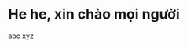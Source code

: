 <!DOCTYPE html>
<html>
    <title>html tutorial</title>
    <body>
        <h1>He he, xin chào mọi người</h1>
        <p>abc xyz</p>
    </body>
</html>